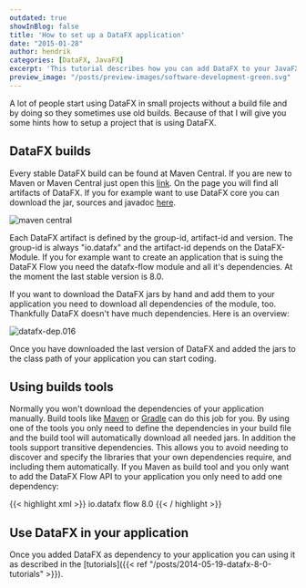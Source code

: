 ```yaml
---
outdated: true
showInBlog: false
title: 'How to set up a DataFX application'
date: "2015-01-28"
author: hendrik
categories: [DataFX, JavaFX]
excerpt: 'This tutorial describes how you can add DataFX to your JavaFX application or start a new application that is based on DataFX.'
preview_image: "/posts/preview-images/software-development-green.svg"
---
```

A lot of people start using DataFX in small projects without a build file and by doing so they sometimes use old builds. Because of that I will give you some hints how to setup a project that is using DataFX.

## DataFX builds

Every stable DataFX build can be found at Maven Central. If you are new to Maven or Maven Central just open this [link](http://search.maven.org/#search%7Cga%7C1%7Cg%3A%22io.datafx%22). On the page you will find all artifacts of DataFX. If you for example want to use DataFX core you can download the jar, sources and javadoc [here](http://search.maven.org/#artifactdetails%7Cio.datafx%7Ccore%7C8.0%7Cjar).

![maven central](/posts/guigarage-legacy/maven-central.png)

Each DataFX artifact is defined by the group-id, artifact-id and version. The group-id is always "io.datafx" and the artifact-id depends on the DataFX-Module. If you for example want to create an application that is suing the DataFX Flow you need the datafx-flow module and all it's dependencies. At the moment the last stable version is 8.0.

If you want to download the DataFX jars by hand and add them to your application you need to download all dependencies of the module, too. Thankfully DataFX doesn't have much dependencies. Here is an overview:

![datafx-dep.016](/posts/guigarage-legacy/datafx-dep.016.png)

Once you have downloaded the last version of DataFX and added the jars to the class path of your application you can start coding.

## Using builds tools

Normally you won't download the dependencies of your application manually. Build tools like [Maven](http://maven.apache.org) or [Gradle](https://gradle.org) can do this job for you. By using one of the tools you only need to define the dependencies in your build file and the build tool will automatically download all needed jars. In addition the tools support transitive dependencies. This allows you to avoid needing to discover and specify the libraries that your own dependencies require, and including them automatically. If you Maven as build tool and you only want to add the DataFX Flow API to your application you only need to add one dependency:

{{< highlight xml >}}
<dependency>
    <groupId>io.datafx</groupId>
    <artifactId>flow</artifactId>
    <version>8.0</version>
</dependency>
{{< / highlight >}}

## Use DataFX in your application

Once you added DataFX as dependency to your application you can using it as described in the [tutorials]({{< ref "/posts/2014-05-19-datafx-8-0-tutorials" >}}).
